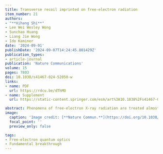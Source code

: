```yaml
---
title: Transverse recoil imprinted on free-electron radiation
item_number: 21
authors:
- "**Xihang Shi**"
- Lee Wei Wesley Wong
- Sunchao Huang
- Liang Jie Wong
- Ido Kaminer
date: '2024-09-01'
publishDate: '2024-09-07T14:24:45.801429Z'
publication_types:
- article-journal
publication: 'Nature Communications'
volume: 15
pages: 7803
doi: 10.1038/s41467-024-52050-w
links:
- name: PDF
  url: https://rdcu.be/dThMO
- name: Supplement
  url: https://static-content.springer.com/esm/art%3A10.1038%2Fs41467-024-52050-w/MediaObjects/41467_2024_52050_MOESM1_ESM.pdf

abstract: Phenomena of free-electron X-ray radiation are treated almost exclusively with classical electrodynamics, despite the intrinsic interaction being that of quantum electrodynamics. The lack of quantumness arises from the vast disparity between the electron energy and the much smaller photon energy, resulting in a small cross-section that makes quantum effects negligible. Here we identify a fundamentally distinct phenomenon of electron radiation that bypasses this energy disparity, and thus displays extremely strong quantum features. This phenomenon arises when free-electron transverse scattering occurs during the radiation process, creating entanglement between each transversely recoiled electron and the photons it emitted. This phenomenon profoundly modifies the characteristics of free-electron radiation mediated by crystals, compared to conventional classical analysis and even previous quantum analysis. We also analyze conditions to detect this phenomenon using low-emittance electron beams and high-resolution X-ray spectrometers. These quantum radiation features could guide the development of compact coherent X-ray sources facilitated by nanophotonics and quantum optics.
image:
  caption: 'Image credit: [**Nature Commun.**](https://doi.org/10.1038/s41467-024-52050-w)'
  focal_point: ''
  preview_only: false

tags:
- Free-electron quantum optics
- Fundamental breakthrough
---
```

